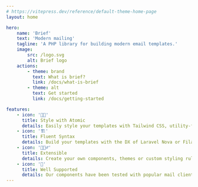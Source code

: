 ```yaml
---
# https://vitepress.dev/reference/default-theme-home-page
layout: home

hero:
    name: 'Brief'
    text: 'Modern mailing'
    tagline: 'A PHP library for building modern email templates.'
    image:
        src: /logo.svg
        alt: Brief logo
    actions:
        - theme: brand
          text: What is brief?
          link: /docs/what-is-brief
        - theme: alt
          text: Get started
          link: /docs/getting-started

features:
    - icon: '💅🏼'
      title: Style with Atomic
      details: Easily style your templates with Tailwind CSS, utility-first classes.
    - icon: '🏗️'
      title: Fluent Syntax
      details: Build your templates with the DX of Laravel Nova or Filament.
    - icon: '👷🏼‍♂️'
      title: Extensible
      details: Create your own components, themes or custom styling rules.
    - icon: '📨'
      title: Well Supported
      details: Our components have been tested with popular mail clients.
---
```

